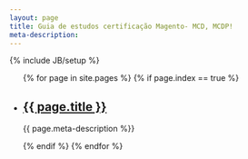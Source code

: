 ```yaml
---
layout: page
title: Guia de estudos certificação Magento- MCD, MCDP!
meta-description:
---
```

{% include JB/setup %}

<ul>
{% for page in site.pages %}
 {% if page.index == true %}
    <li>
        <h2><a href="{{ page.url }}">{{ page.title }}</a></h2>
        <p>{{ page.meta-description %}}
    </li>
{% endif %}
{% endfor %}
</ul>